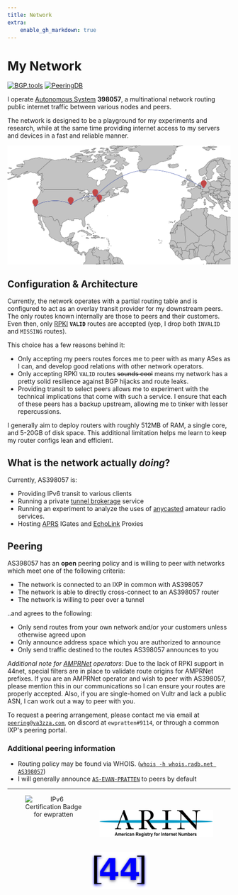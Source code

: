 ```yaml
---
title: Network
extra:
    enable_gh_markdown: true
---
```


<p></p>

# My Network

[![BGP.tools](https://img.shields.io/badge/-bgp.tools-blue)](https://bgp.tools/as/398057)
[![PeeringDB](https://img.shields.io/badge/-PeeringDB-yellowgreen)](https://www.peeringdb.com/asn/398057)

I operate [Autonomous System](https://en.wikipedia.org/wiki/Autonomous_system_(Internet)) **398057**, a multinational network routing public internet traffic between various nodes and peers.

The network is designed to be a playground for my experiments and research, while at the same time providing internet access to my servers and devices in a fast and reliable manner.

[![Map of network routers](/images/network/net_map_cropped.svg)](/images/network/net_map.svg)

## Configuration & Architecture

Currently, the network operates with a partial routing table and is configured to act as an overlay transit provider for my downstream peers. The only routes known internally are those to peers and their customers. Even then, only [RPKI](https://en.wikipedia.org/wiki/Resource_Public_Key_Infrastructure) **`VALID`** routes are accepted (yep, I drop both `INVALID` and `MISSING` routes).

This choice has a few reasons behind it:

- Only accepting my peers routes forces me to peer with as many ASes as I can, and develop good relations with other network operators.
- Only accepting RPKI `VALID` routes ~~sounds cool~~ means my network has a pretty solid resilience against BGP hijacks and route leaks.
- Providing transit to select peers allows me to experiment with the technical implications that come with such a service. I ensure that each of these peers has a backup upstream, allowing me to tinker with lesser repercussions.

I generally aim to deploy routers with roughly 512MB of RAM, a single core, and 5-20GB of disk space. This additional limitation helps me learn to keep my router configs lean and efficient.

## What is the network actually *doing*?

Currently, AS398057 is:

- Providing IPv6 transit to various clients
- Running a private [tunnel brokerage](https://en.wikipedia.org/wiki/Tunnel_broker) service
- Running an experiment to analyze the uses of [anycasted](https://en.wikipedia.org/wiki/Anycast) amateur radio services.
- Hosting [APRS](https://en.wikipedia.org/wiki/Automatic_Packet_Reporting_System) IGates and [EchoLink](https://en.wikipedia.org/wiki/EchoLink) Proxies

## Peering

AS398057 has an **open** peering policy and is willing to peer with networks which meet one of the following criteria:

- The network is connected to an IXP in common with AS398057
- The network is able to directly cross-connect to an AS398057 router
- The network is willing to peer over a tunnel

..and agrees to the following:

- Only send routes from your own network and/or your customers unless otherwise agreed upon
- Only announce address space which you are authorized to announce
- Only send traffic destined to the routes AS398057 announces to you

*Additional note for [AMPRNet](https://www.ampr.org/) operators:* Due to the lack of RPKI support in 44net, special filters are in place to validate route origins for AMPRNet prefixes. If you are an AMPRNet operator and wish to peer with AS398057, please mention this in our communications so I can ensure your routes are properly accepted. Also, if you are single-homed on Vultr and lack a public ASN, I can work out a way to peer with you.

To request a peering arrangement, please contact me via email at [`peering@va3zza.com`](mailto:peering@va3zza.com), on discord at `ewpratten#9114`, or through a common IXP's peering portal.

### Additional peering information

- Routing policy may be found via WHOIS. ([`whois -h whois.radb.net AS398057`](https://www.radb.net/query?keywords=AS398057))
- I will generally announce [`AS-EVAN-PRATTEN`](https://www.radb.net/query?keywords=AS-EVAN-PRATTEN) to peers by default

<hr>

<div style="text-align:center;display:flex;justify-content:space-evenly;align-items:center;flex-wrap:wrap;">
<img src="//ipv6.he.net/certification/create_badge.php?pass_name=ewpratten&amp;badge=1" style="border: 0; width: 128px; height: 128px" alt="IPv6 Certification Badge for ewpratten"></img>
<a href="https://www.arin.net/"><img src="/images/network/arin.png" alt="ARIN Member" width="256px"></img></a>
<a href="https://www.ampr.org/"><img src="/images/network/44-logo.png" alt="AMPRNet Operator" width="128px"></img></a>
</div>

<br><br>